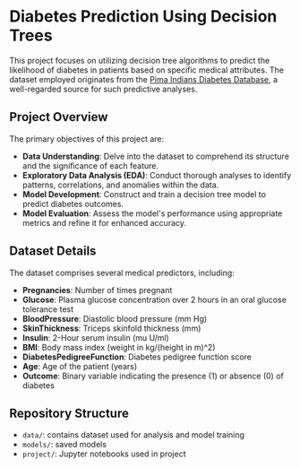 # Diabetes Prediction Using Decision Trees

This project focuses on utilizing decision tree algorithms to predict the likelihood of diabetes in patients based on specific medical attributes. The dataset employed originates from the [Pima Indians Diabetes Database](https://www.kaggle.com/datasets/uciml/pima-indians-diabetes-database), a well-regarded source for such predictive analyses.

## Project Overview

The primary objectives of this project are:

- **Data Understanding**: Delve into the dataset to comprehend its structure and the significance of each feature.
- **Exploratory Data Analysis (EDA)**: Conduct thorough analyses to identify patterns, correlations, and anomalies within the data.
- **Model Development**: Construct and train a decision tree model to predict diabetes outcomes.
- **Model Evaluation**: Assess the model's performance using appropriate metrics and refine it for enhanced accuracy.

## Dataset Details

The dataset comprises several medical predictors, including:

- **Pregnancies**: Number of times pregnant
- **Glucose**: Plasma glucose concentration over 2 hours in an oral glucose tolerance test
- **BloodPressure**: Diastolic blood pressure (mm Hg)
- **SkinThickness**: Triceps skinfold thickness (mm)
- **Insulin**: 2-Hour serum insulin (mu U/ml)
- **BMI**: Body mass index (weight in kg/(height in m)^2)
- **DiabetesPedigreeFunction**: Diabetes pedigree function score
- **Age**: Age of the patient (years)
- **Outcome**: Binary variable indicating the presence (1) or absence (0) of diabetes

## Repository Structure

- `data/`: contains dataset used for analysis and model training
- `models/`: saved models
- `project/`: Jupyter notebooks used in project
